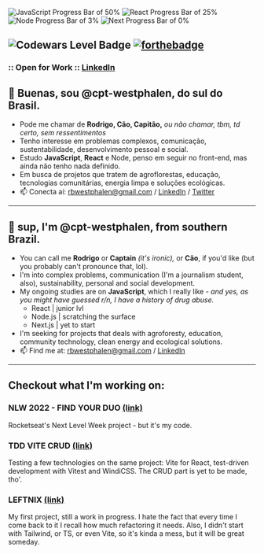 ![JavaScript Progress Bar of 50%](https://progress-bar.dev/50/?scale=100&title=JavaScript&width=120&color=CC0000)
![React Progress Bar of 25%](https://progress-bar.dev/25/?scale=100&title=React&width=120&color=6699FF)
![Node Progress Bar of 3%](https://progress-bar.dev/3/?scale=100&title=Node.js&width=100&color=22AA00)
![Next Progress Bar of 0%](https://progress-bar.dev/0/?scale=100&title=Next.js&width=95&color=333333)

![Codewars Level Badge](https://www.codewars.com/users/cpt-westphalen/badges/large)
[![forthebadge](https://forthebadge.com/images/badges/powered-by-black-magic.svg)](https://forthebadge.com)
--
### :: Open for Work :: [LinkedIn](https://linkedin.com/in/rbwestphalen)
## 🌱 Buenas, sou @cpt-westphalen, do sul do Brasil.
* Pode me chamar de **Rodrigo, Cão, Capitão,** _ou não chamar, tbm, td certo, sem ressentimentos_
* Tenho interesse em problemas complexos, comunicação, sustentabilidade, desenvolvimento pessoal e social.
* Estudo **JavaScript**, **React** e Node, penso em seguir no front-end, mas ainda não tenho nada definido.
* Em busca de projetos que tratem de agroflorestas, educação, tecnologias comunitárias, energia limpa e soluções ecológicas.
* 📫 Conecta aí: rbwestphalen@gmail.com / [LinkedIn](https://linkedin.com/in/rbwestphalen) / [Twitter](https://twitter.com/cpt_westphalen)
---
## 🌱 sup, I'm @cpt-westphalen, from southern Brazil.
* You can call me **Rodrigo** or **Captain** _(it's ironic),_ or **Cão**, if you'd like (but you probably can't pronounce that, lol).
* I'm into complex problems, communication (I'm a journalism student, also), sustainability, personal and social development.
* My ongoing studies are on **JavaScript**, which I really like _- and yes, as you might have guessed r/n, I have a history of drug abuse._ 
  * React | junior lvl
  * Node.js | scratching the surface
  * Next.js | yet to start
* I'm seeking for projects that deals with agroforesty, education, community technology, clean energy and ecological solutions.
* 📫 Find me at: rbwestphalen@gmail.com / [LinkedIn](https://linkedin.com/in/rbwestphalen)

---

## Checkout what I'm working on:

### NLW 2022 - FIND YOUR DUO [(link)](https://github.com/cpt-westphalen/nlw-ignite-2022)

Rocketseat's Next Level Week project - but it's my code.

### TDD VITE CRUD [(link)](https://github.com/cpt-westphalen/tdd-vite-windi-crud)

Testing a few technologies on the same project: Vite for React, test-driven development with Vitest and WindiCSS. The CRUD part is yet to be made, tho'.

### LEFTNIX [(link)](https://github.com/cpt-westphalen/leftnix)

My first project, still a work in progress. I hate the fact that every time I come back to it I recall how much refactoring it needs. Also, I didn't start with Tailwind, or TS, or even Vite, so it's kinda a mess, but it will be great someday.
